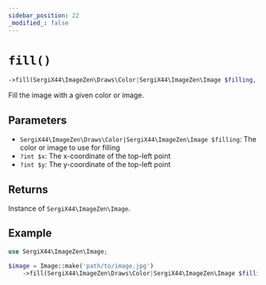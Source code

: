```yaml
---
sidebar_position: 22
_modified_: false
---
```

# `fill()`

```php
->fill(SergiX44\ImageZen\Draws\Color|SergiX44\ImageZen\Image $filling, [?int $x = null], [?int $y = null]): SergiX44\ImageZen\Image
```
Fill the image with a given color or image.

## Parameters

- `SergiX44\ImageZen\Draws\Color|SergiX44\ImageZen\Image $filling`: The color or image to use for filling
- `?int $x`: The x-coordinate of the top-left point
- `?int $y`: The y-coordinate of the top-left point


## Returns

Instance of `SergiX44\ImageZen\Image`.

## Example

```php
use SergiX44\ImageZen\Image;

$image = Image::make('path/to/image.jpg')
    ->fill(SergiX44\ImageZen\Draws\Color|SergiX44\ImageZen\Image $filling, [?int $x = null], [?int $y = null]);

```
